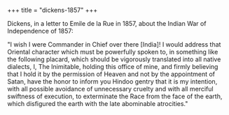 +++
title = "dickens-1857"
+++

Dickens, in a letter to Emile de la Rue in 1857, about the Indian War of Independence of 1857:

"I wish I were Commander in Chief over there [India]! I would address that Oriental character which must be powerfully spoken to, in something like the following placard, which should be vigorously translated into all native dialects, I, The Inimitable, holding this office of mine, and firmly believing that I hold it by the permission of Heaven and not by the appointment of Satan, have the honor to inform you Hindoo gentry that it is my intention, with all possible avoidance of unnecessary cruelty and with all merciful swiftness of execution, to exterminate the Race from the face of the earth, which disfigured the earth with the late abominable atrocities."